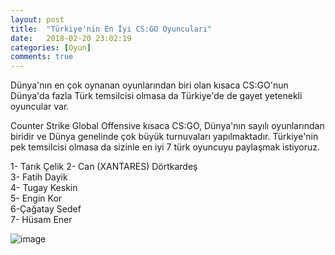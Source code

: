 ```yaml
---
layout: post
title:  "Türkiye'nin En İyi CS:GO Oyuncuları"
date:   2018-02-20 23:02:19
categories: [Oyun]
comments: true
---
```

Dünya'nın en çok oynanan oyunlarından biri olan kısaca CS:GO'nun Dünya'da fazla Türk temsilcisi olmasa da Türkiye'de de gayet yetenekli oyuncular var.

Counter Strike Global Offensive kısaca CS:GO, Dünya'nın sayılı oyunlarından biridir ve Dünya genelinde çok büyük turnuvaları yapılmaktadır. Türkiye'nin pek temsilcisi olmasa da sizinle en iyi 7 türk oyuncuyu paylaşmak istiyoruz.



1- Tarık Çelik 
2- Can (XANTARES) Dörtkardeş        
3- Fatih Dayik  
4- Tugay Keskin  
5- Engin Kor    
6-Çağatay Sedef    
7- Hüsam Ener    


![image](https://www.m-powers.net/wp-content/uploads/2016/12/cs-go-817x320.png)

